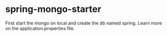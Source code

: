 # spring-mongo-starter


First start the mongo on local and create the db named spring. 
Learn more on the application.properties file. 

